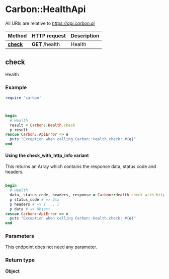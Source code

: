 # Carbon::HealthApi

All URIs are relative to *https://api.carbon.ai*

| Method | HTTP request | Description |
| ------ | ------------ | ----------- |
| [**check**](HealthApi.md#check) | **GET** /health | Health |

## check

Health

### Example

```ruby
require 'carbon'



begin
  # Health
  result = Carbon::Health.check
  p result
rescue Carbon::ApiError => e
  puts "Exception when calling Carbon::Health.check: #{e}"
end
```

#### Using the check_with_http_info variant

This returns an Array which contains the response data, status code and headers.

```ruby

begin
  # Health
  data, status_code, headers, response = Carbon::Health.check_with_http_info
  p status_code # => 2xx
  p headers # => { ... }
  p data # => Object
rescue Carbon::ApiError => e
  puts "Exception when calling Carbon::Health.check: #{e}"
end
```

### Parameters

This endpoint does not need any parameter.

### Return type

**Object**

